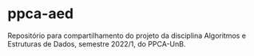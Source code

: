 # ppca-aed
Repositório para compartilhamento do projeto da disciplina Algoritmos e Estruturas de Dados, semestre 2022/1, do PPCA-UnB.
